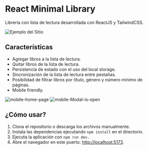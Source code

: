# React Minimal Library

Librería con lista de lectura desarrollada con ReactJS y TailwindCSS.

![Ejemplo del Sitio](/public/images/muestra.png)

## Características

- Agregar libros a la lista de lectura.
- Quitar libros de la lista de lectura.
- Persistencia de estado con el uso del local storage.
- Sincronización de la lista de lectura entre pestañas.
- Posibilidad de filtrar libros por título, género y número mínimo de páginas.
- Mobile friendly.

![mobile-home-page](/public/images/muestra2.png)
![mobile-Modal-is-open](/public/images/muestra3.png)

## ¿Cómo usar?

1. Clona el repositorio o descarga los archivos manualmente.
2. Instala las dependencias ejecutando `npm install` en el directorio.
3. Ejecuta la aplicación con `npm run dev.`
4. Abre el navegador en este puerto: [http://localhost:5173](http://localhost:5173).
